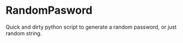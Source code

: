 # RandomPasword

Quick and dirty python script to generate a random password, or just random string.
